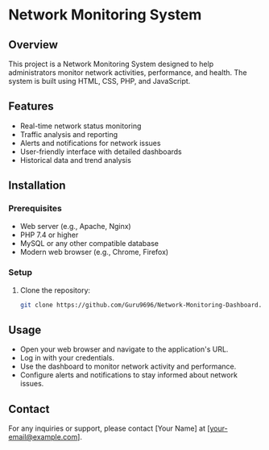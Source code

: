 
# Network Monitoring System

## Overview
This project is a Network Monitoring System designed to help administrators monitor network activities, performance, and health. The system is built using HTML, CSS, PHP, and JavaScript.

## Features
- Real-time network status monitoring
- Traffic analysis and reporting
- Alerts and notifications for network issues
- User-friendly interface with detailed dashboards
- Historical data and trend analysis

## Installation

### Prerequisites
- Web server (e.g., Apache, Nginx)
- PHP 7.4 or higher
- MySQL or any other compatible database
- Modern web browser (e.g., Chrome, Firefox)

### Setup
1. Clone the repository:
    ```sh
    git clone https://github.com/Guru9696/Network-Monitoring-Dashboard.git
    ```
## Usage
- Open your web browser and navigate to the application's URL.
- Log in with your credentials.
- Use the dashboard to monitor network activity and performance.
- Configure alerts and notifications to stay informed about network issues.


## Contact
For any inquiries or support, please contact [Your Name] at [your-email@example.com].
